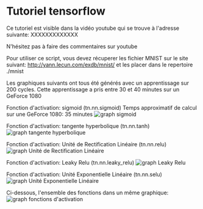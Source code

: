 # Tutoriel tensorflow

Ce tutoriel est visible dans la vidéo youtube qui se trouve à l'adresse suivante:
XXXXXXXXXXXXX

N'hésitez pas à faire des commentaires sur youtube

Pour utiliser ce script, vous devez récuperer les fichier MNIST sur le site suivant:
http://yann.lecun.com/exdb/mnist/
et les placer dans le repertoire ./mnist

Les graphiques suivants ont tous été générés avec un apprentissage sur 200 cycles. Cette apprentissage a pris entre 30 et 40 minutes sur un GeForce 1080

Fonction d'activation: sigmoid (tn.nn.sigmoid)
Temps approximatif de calcul sur une GeForce 1080: 35 minutes
![graph sigmoid](https://github.com/L42Project/Tutoriels/blob/master/Tensorflow/tutoriel4/Figure_sigmoid.png)

Fonction d'activation: tangente hyperbolique (tn.nn.tanh)
![graph tangente hyperbolique](https://github.com/L42Project/Tutoriels/blob/master/Tensorflow/tutoriel4/Figure_tanh.png)

Fonction d'activation: Unité de Rectification Linéaire (tn.nn.relu)
![graph Unité de Rectification Linéaire](https://github.com/L42Project/Tutoriels/blob/master/Tensorflow/tutoriel4/Figure_relu.png)

Fonction d'activation: Leaky Relu (tn.nn.leaky_relu)
![graph Leaky Relu](https://github.com/L42Project/Tutoriels/blob/master/Tensorflow/tutoriel4/Figure_leaku_relu.png)

Fonction d'activation: Unité Exponentielle Linéaire (tn.nn.selu)
![graph Unité Exponentielle Linéaire](https://github.com/L42Project/Tutoriels/blob/master/Tensorflow/tutoriel4/Figure_selu.png)

Ci-dessous, l'ensemble des fonctions dans un même graphique:
![graph fonctions d'activation](https://github.com/L42Project/Tutoriels/blob/master/Tensorflow/tutoriel4/Figure_all_2.png)
